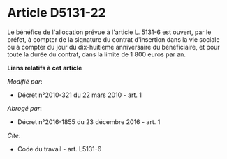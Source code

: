 # Article D5131-22

Le bénéfice de l'allocation prévue à l'article L. 5131-6 est ouvert, par le préfet, à compter de la signature du contrat
d'insertion dans la vie sociale ou à compter du jour du dix-huitième anniversaire du bénéficiaire, et pour toute la durée du
contrat, dans la limite de 1 800 euros par an.

**Liens relatifs à cet article**

_Modifié par_:

  - Décret n°2010-321 du 22 mars 2010 - art. 1

_Abrogé par_:

  - Décret n°2016-1855 du 23 décembre 2016 - art. 1

_Cite_:

  - Code du travail - art. L5131-6
